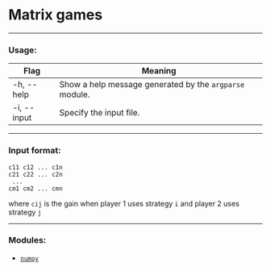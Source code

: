 # Matrix games
__________________________________________
### Usage:
| Flag      | Meaning |
| ----------- | ----------- |
| -h, --help      | Show a help message generated by the `argparse` module.       |
| -i, --input   | Specify the input file.        |
__________________________________________
### Input format:
```
c11 c12 ... c1n
c21 c22 ... c2n
 ... 
cm1 cm2 ... cmn
```
where `cij` is the gain when player 1 uses strategy `i` and player 2 uses strategy `j`
__________________________________________
### Modules:
- [`numpy`](https://numpy.org/)